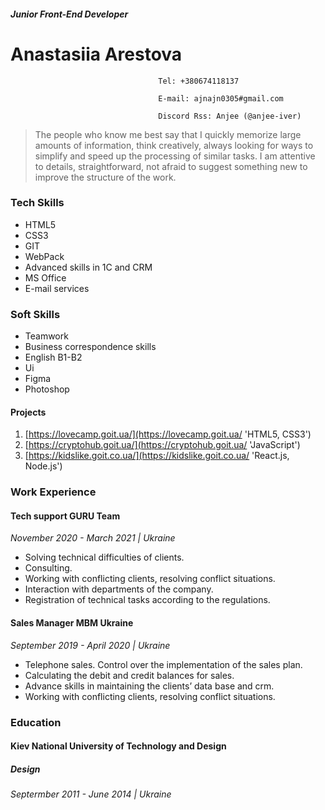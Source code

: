 ##### Junior Front-End Developer

# Anastasiia Arestova

                                     Tel: +380674118137

                                     E-mail: ajnajn0305#gmail.com

                                     Discord Rss: Anjee (@anjee-iver)

> The people who know me best say that I quickly memorize large amounts of
> information, think creatively, always looking for ways to simplify and speed
> up the processing of similar tasks. I am attentive to details,
> straightforward, not afraid to suggest something new to improve the structure
> of the work.

### Tech Skills

- HTML5
- CSS3
- GIT
- WebPack
- Advanced skills in 1C and CRM
- MS Office
- E-mail services

### Soft Skills

- Teamwork
- Business correspondence skills
- English B1-B2
- Ui
- Figma
- Photoshop

#### Projects

1. [https://lovecamp.goit.ua/](https://lovecamp.goit.ua/ 'HTML5, CSS3')
2. [https://cryptohub.goit.ua/](https://cryptohub.goit.ua/ 'JavaScript')
3. [https://kidslike.goit.co.ua/](https://kidslike.goit.co.ua/ 'React.js, Node.js')

### Work Experience

#### Tech support GURU Team

_November 2020 - March 2021 | Ukraine_

- Solving technical difficulties of clients.
- Consulting.
- Working with conflicting clients, resolving conflict situations.
- Interaction with departments of the company.
- Registration of technical tasks according to the regulations.

#### Sales Manager MBM Ukraine

_September 2019 - April 2020 | Ukraine_

- Telephone sales. Сontrol over the implementation of the sales plan.
- Calculating the debit and credit balances for sales.
- Advance skills in maintaining the clients’ data base and crm.
- Working with conflicting clients, resolving conflict situations.

### Education

#### Kiev National University of Technology and Design

##### Design

_Septermber 2011 - June 2014 | Ukraine_
